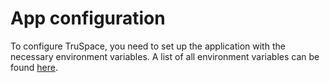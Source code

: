 # App configuration

To configure TruSpace, you need to set up the application with the necessary environment variables. A list of all environment variables can be found [here](./../../ENVIRONMENT_VARIABLES.md).
